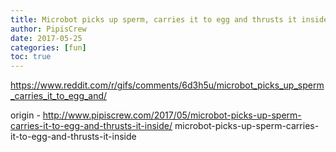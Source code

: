 ```yaml
---
title: Microbot picks up sperm, carries it to egg and thrusts it inside
author: PipisCrew
date: 2017-05-25
categories: [fun]
toc: true
---
```


https://www.reddit.com/r/gifs/comments/6d3h5u/microbot_picks_up_sperm_carries_it_to_egg_and/

origin - http://www.pipiscrew.com/2017/05/microbot-picks-up-sperm-carries-it-to-egg-and-thrusts-it-inside/ microbot-picks-up-sperm-carries-it-to-egg-and-thrusts-it-inside